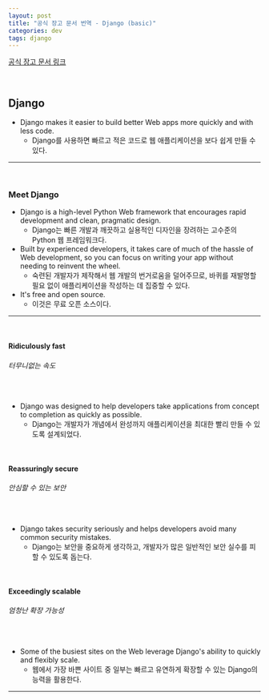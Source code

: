 ```yaml
---
layout: post
title: "공식 장고 문서 번역 - Django (basic)"
categories: dev
tags: django
---
```


[공식 장고 문서 링크](https://www.djangoproject.com/)

<br>

## Django

- Django makes it easier to build better Web apps more quickly and with less code.
  - Django를 사용하면 빠르고 적은 코드로 웹 애플리케이션을 보다 쉽게 만들 수 있다.

------

<br>

### Meet Django

- Django is a high-level Python Web framework that encourages rapid development and clean, pragmatic design.
  - Django는 빠른 개발과 깨끗하고 실용적인 디자인을 장려하는 고수준의 Python 웹 프레임워크다.
- Built by experienced developers, it takes care of much of the hassle of Web development, so you can focus on writing your app without needing to reinvent the wheel.
  - 숙련된 개발자가 제작해서 웹 개발의 번거로움을 덜어주므로, 바퀴를 재발명할 필요 없이 애플리케이션을 작성하는 데 집중할 수 있다.
- It's free and open source.
  - 이것은 무료 오픈 소스이다.

------

<br>

#### Ridiculously fast

###### 터무니없는 속도

<br>

- Django was designed to help developers take applications from concept to completion as quickly as possible.
  - Django는 개발자가 개념에서 완성까지 애플리케이션을 최대한 빨리 만들 수 있도록 설계되었다.

<br>

#### Reassuringly secure

###### 안심할 수 있는 보안

<br>

- Django takes security seriously and helps developers avoid many common security mistakes.
  - Django는 보안을 중요하게 생각하고, 개발자가 많은 일반적인 보안 실수를 피할 수 있도록 돕는다.

<br>

#### Exceedingly scalable

###### 엄청난 확장 가능성

<br>

- Some of the busiest sites on the Web leverage Django's ability to quickly and flexibly scale.
  - 웹에서 가장 바쁜 사이트 중 일부는 빠르고 유연하게 확장할 수 있는 Django의 능력을 활용한다.

------

<br>